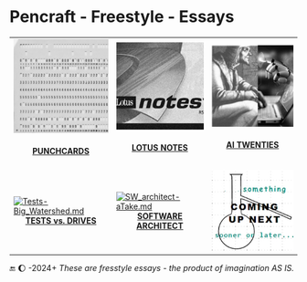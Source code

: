 # Pencraft - Freestyle - Essays

<table>
  <tr>
    <td>
      <a href="README+/punchcard.md"><img src="../../../../_rsc/_img/_nav/tiles/punchcard_200px.jpg" alt="punchacrd.md" title="Punchcards - once upon a time"/>
        <br /><div align="center"><h4>PUNCHCARDS</h4></div></a>
    </td>
      <td>
      <a href="README+/LN-view.md"><img src="../../../../_rsc/_img/_nav/tiles/LotusNotes_200px.jpg" alt="LN-view.md" title="Lotus Notes - This used to be my playground"/>
      <br /><div align="center"><h4>LOTUS NOTES</h4></div></a>
    </td>
    <td>
      <a href="README+/AI-2020s.md"><img src="../../../../_rsc/_img/_nav/tiles/AIchemy_200px.jpg" alt="AI-2020s.md" title="AI Twenties - Much ado about nothing?"/>
      <br /><div align="center"><h4>AI TWENTIES</h4></div></a>
    </td>
  </tr>
  <tr>
    <td>
      <a href="README+/Tests-Big_Watershed.md"><img src="../../../../_rsc/_img/_nav/tiles/T3D_200px.jpg" alt="Tests-Big_Watershed.md" title="Tests & Drives - Big Watershed"/>
      <br /><div align="center"><b>TESTS vs. DRIVES</b></div></a>
    </td>
    <td>
      <a href="README+/SW_architect-aTake.md"><img src="../../../../_rsc/_img/_nav/tiles/SW_Architect_200px.jpg" alt="SW_architect-aTake.md" title="Finding Software Architect - a Take"/>
      <br /><div align="center"><b>SOFTWARE ARCHITECT</b></div></a>
    </td>
    <td>
      <picture><img src="../../../../_rsc/_img/_nav/tiles/comingNext_200px.jpg" alt="Coming up next..." title="Next essay coming sooner or later.."/></picture>
    </td>
  </tr>
</table>

🔚 🌔 -2024+ <i>These are fresstyle essays - the product of imagination AS IS.</i>
